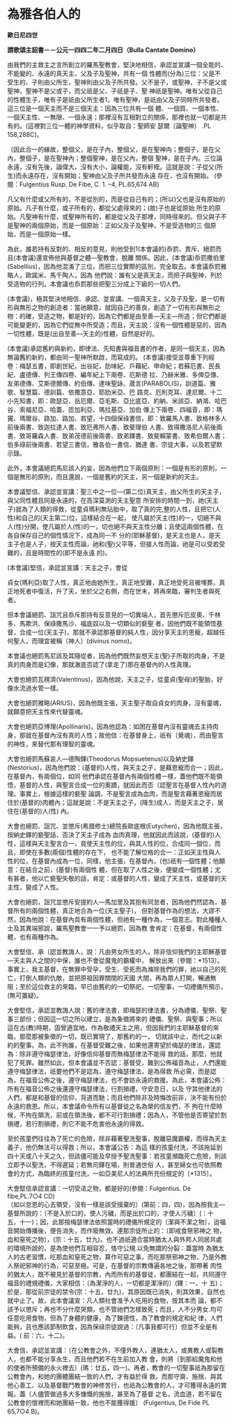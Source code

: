 # 為雅各伯人的


**歐日尼四世**

**請歌頌主詔書－－公元一四四二年二月四日（Bulla Cantate Domino）**





由我們的主救主之言所創立的羅馬聖教會，堅決地相信，承認並宣講一個全能的、不能變的、永遠的真天主，父及子及聖神，共有一個
性體而(分為)三位：父是不受生的、子則由父所生，聖神則由父及子所共發。父不是子，或聖神，子不是父或聖神，聖神不是父或子，而父祇是父、子祇是子、聖
神祇是聖神。唯有父從自己的性體生子，唯有子是祇由父所生者1，唯有聖神，是祇由父及子同時所共發者。這三位是一個天主而不是三個天主：因為三位共有一個
體、一個質、一個本性、一個天主性、一無限、一個永遠；那裡沒有互相對立的關係，那裡也就一切都是共有的。(這裡對三位一體的神學資料，似乎取自：聖師安
瑟爾〔論聖神〕 .PL 158,288C)。

〔因此合一的緣故，整個父，是在子內，整個父，是在聖神禸；整個子，是在父內，整個子，是在聖神內；整個聖神，是在父內，整個
聖神，是在子內。三位論永遠，沒有先後，論偉大，沒有大小，論權能，沒有軒桎。這就是說：子從父(所生)而永遠存在，沒有開始；聖神由父及子所共發而永遠
存在，也沒有開始。 (參閱：Fulgentius Rusp. De Fibe, C. 1. –4, PL.65,674 AB)

凡父有什麼或父所有的，不是從別的，而是從自己有的；(所以)父也是沒有原始的原始。凡子有什麼，或子所有的，都從父處得來的；(故)子也是從原始
所生的原始。凡聖神有什麼，或聖神所有的，都是從父及子那裡，同時得來的。但父與子不是聖神的兩個原始，而是一個原始：正如父及子及聖神，不是受造物的三
個原始，而是一個原始一樣。

為此，誰若持有反對的、相反的意見，則他受到1(本會議的)忝罰、責斥、絕罰而且(本會議)還宣佈他與基督之體—聖教會，脫離
關係。因此，(本會議)忝罰撒伯里(Sabellius)，因為他混淆了三位，而把三位實際的區別，完全取去。本會議忝罰雅略人，歐諾米、馬千陶人，因為
他們說：誰有父是真天主，而把子與聖神，列於受造物的行列。本會議也忝罰那些把聖三分成上下級的一切人們。

(本會議)，極其堅決地相信、承認、並宣講、一個真天主，父及子及聖，是一切有形與無形之物的創造者：當祂願意，就因自己的善良，創造了一切有形與無形之
物：的確，受造之物，都是好的，因為它們都是由至善—天主—所造；但它們都是可能變更的，因為它們從無中所受造；而且，天主說：沒有一個性體是惡的，因為
一切性體，既是(出自至善—天主的)性體，自然是好的。

(本會議)承認舊約與新約，即律法、先知書與福音書的作者，是同一個天主，因為無論舊約新約，都由同一聖神所默啟，而寫成的。
(本會議)接受並尊重下列經卷：梅瑟五書，即創世紀，出谷妃，肋味紀、戶藉紀、申命紀；若蘇厄書、民長紀、盧德傳、列王傳四卷、編年紀上下兩卷、厄斯德
拉、乃赫米雅、多俾亞傳、友弟德傳、艾斯德爾傳、約伯傳、達味聖詠、葴言(PARABOLIS)，訓道篇、雅歌、智慧篇、德訓篇、依撒意亞、耶肋米亞、巴
路克、厄則克耳、達尼爾、十二小先知書，即：歐瑟亞、岳厄爾、亞毛斯、亞比底亞、約納、米該亞、納鴻、哈巴谷、索福尼亞、哈蓋、匝加利亞、瑪拉基亞、加伯
傳上下兩卷、四福音，即：瑪竇、瑪爾谷、路加、路加、若望，十四個保祿書信，即：致羅馬人書、致格林多人前後兩書、致迦拉達人書、致厄弗所人書、致斐理伯
人書、致得撒洛尼人前後兩書、致哥羅森人書、致弟茂德前後兩書、致弟鐸書、致斐賴蒙書、致希伯爾人書；伯多祿前後兩書、若望三書信，雅各伯一書信、猶達
書、宗徒大事，以及若望默示錄。

此外，本會議絕罰馬尼該人的妄，因為他們立下兩個原則：一個是有形的原則，一個是無形的原則，而且還說，一個是舊約的天主，另一個是新約的天主。

本會議堅信、承認並宣講：聖三中之一位—(第二位)真天主，由父所生的天主子，與父同性體且同是永遠的，在高深莫測的天主聖意
所安排的時間一到，祂(天主子)就為了人類的得救，從童貞瑪利無玷胎中，取了真的完,整的人性，且把它(人性)和自己的(天主第二)位，這樣結合在一起，
使凡屬於天主(性)的一，切絕不與人(性)分開，使凡屬於人(性)的一，切也絕不與天主性分離；且使這兩個性體，在各自保存自己的個性情況下，成為同一不
分的(耶穌基督)，是天主也是人，是天主子也是人子，按天主性而論，祂和(聖)父平等，但接人性而論，祂是可以受若受難的，且是時間性的(即不是永遠
的)。

(本會議)堅信，承認並宣講：天主之子，會從

貞女(瑪利亞)取了人性，真正地由她所生，真正地受難，真正地受死且被埋葬，真正地死者中復活，升了天，坐於父之右側，而在世末，將再來臨，審判生者與死者。

但本會議絕罰、詛咒且忝斥那持有反意見的一切異端人，首先懲斥厄皮奧、千林多、馬欺洪、保祿撒馬沙、福底奴以及一切類似的褻聖
者，因他們既不能領悟基督，合成一位(天主子)，那就不承認那基督的純人性，因分享天主的恩寵，超越任何聖人，而理宜被稱〔神人〕(divinus 
nomo)。

本會議也絕罰馬尼該及其隨從者，因為他們既然妄想天主(聖)子所取的肉身，不是真的肉身而是幻像，那就澈底否認了(拿走了)那在基督內的人性真理。

大會也絕罰瓦楞濟(Valentinus)，因為他說，天主之子，從童貞(聖母)的聖胎，好像水流過水管一樣。

大會也絕罰雅略(ARIUS)，因為他既主張，天主聖子取自貞女的肉身，沒有靈魂，就願意把天主性來代替靈魂。

大會也絕罰亞博理(Apollinaris)，因為他認為：如困在基督內沒有靈魂去主持肉身，那就在基督內沒有真的人性；故他信：在基督身上，祇有〔覺魂〕，而由聖言的神性，來替代那有理智的靈魂。

大會也絕罰馬蘇哀人—德陶鐸(Theodorus 
Mopsuetenus)以及納史鐸(Nestorius)，因為他們說：(基督的)人性，與天主之子，是藉恩寵而合一；因此，在基督內，有兩個位，如同
他們承認在基督內有兩個性體一樣，蓋他們既不能領悟，基督的人性，與聖言合成一位的奧蹟，就因此而否〔認聖言在基督人性內的道理。事實上，根據這樣的褻聖
論調，不是聖言成為血肉，而是聖言藉著恩寵而居住於(基督的)肉體內；這就是說：不是天主之子，(降生)成人，而是天主之子，居住在(基督的)人(性)
內。

大會也絕罰、詛咒、並懲斥(希腊修士)總院長歐底根(Eutychen)，因為他既主張，按納史鐸的褻聖話，否決了天主子成為
血肉真理，他就因此而該說，(基督的)人性，這樣與天主聖言合一，竟使天主性的位，與其人性的位，合成同一個位，而且，即使在多數(兩個)性體的存在下，
也不能了解位格的合一：正如天主性與人性的位，在基督內成為一位，同樣，他主張，在基督內，(也)祇有一個性體；他願意：在結合之前，(基督)有兩個性
體，但在取了人性之後，便變成一個性體；尤有甚者，他以亡褻聖失敬的話，肯定：或基督的人性，變成了天主性，或基督的天主性，變成了人性。

大會也絕罰，詛咒並懲斥安提約人—馬加里及其抱有同怠者，因為他們然認為，基督所有的兩個性體，真正地合為一位(天主聖子)，
但對基督作為的想法，大謬不然，因為他說：在基督內具有兩個性體，但祂有一種作為，一個意志。對此種種人士及其異端邪說，羅馬聖教會一一予以絕罰，因為教
會肯定：在基督，有兩個性體，也有兩種作為。

大會堅信、承〔認並教誨人，說：凡由男女所生的人，除非信仰我們的主耶穌基督—天主與人之間的中保，誰也不會從魔鬼的霸權中，
解放出來〔參閱：*1513〕。事實上，我主基督，在無罪中受孕，受生、受死而為滌除我們的罪，祂以自己的死亡，打倒人類的仇敵，並把原祖因罪關閉的天國
大間，再為眾人打開，暢通無阻；至於這位救主的來臨，早已由舊約的一切祭祀，一切聖事，一切禮儀所預示，(無可置疑)。

大會堅信，承認並教誨人說：舊的律法書，即梅瑟的律法書，分為禮儀、聖祭、聖事三部份；但因這一切之所以建立，是為象徵將來的
禮儀、聖祭、與聖事；所以這在古(教)時期，固曾適宜地，作為敬禮天主之用，但因我們的主耶穌基督的來臨，那麼那被象徵的一切，既已實現了，那舊約的一，
切就該中止，而代之以新約的聖事。為，此不拘誰，在基督受難之後，如果他還寄望於梅瑟的律法，還認為：除非遵守梅瑟律法，好像信仰基督而無梅瑟律法不能得
救的話，那麼，他就犯了死罪。雖然如此，但本會議並不否認：基督受，難到公佈福音為止，人們還能遵守梅瑟律法，祇要他們不是認為，遵守梅瑟律法，是為得救
所必需，而是認為，在福音公佈之後，遵守梅瑟律法，也不會妨永遠的救援。為此，本會議公佈：所有在福音公佈之後還遵守梅瑟律法，行割損禮，守安息日，以及
守其他律法的人們，都是和基督的信仰，背道而馳；而且他們除非及時悔改前非，決不能有份於永遠的救恩。所以，本會議命令所有以基督徒之名為榮的信友們，不
拘在什麼時候，不拘在領洗，前或在領洗後，都不可行割損禮；因為人，不管他是否寄望於割損禮，若行割損禮，則它不能不危害他永遠的得救。

至於孩童們往往為了死亡的危險，除非藉著聖洗聖事，脫離惡魔霸權，而得為天主義子，他仍無法可以得救；所以，本會議公告：為這
樣的孩童付洗，不該拖延到四十天或八十天之久，但該儘可能及早授予聖洗聖事：若孩童瀕臨死亡危險，則該立即予以聖洗，不得遲延；若無司鐸在場，則普通世俗
人，甚至婦女也可依照教會的方式，為臨終的孩童付洗，一如亞美尼人的法典所充份規定的〔*1315〕。

大會堅信承認宣講：一切受迼之物，都是好的(參閱：Fulgentius. De fibe,PL.7○4 CD)   
〔如以怠恩的心去領受，沒有一樣是該受擯棄的〕(第前：四，四)，因為按我主—基督所說的：〔不是入於口的，使人污穢，而是出於口的，才使人污穢〕(：十
五，十一)；因，此那按梅瑟律法依照當時的禮儀所規定的〔潔與不潔之物〕，迨福音開始傳播後，便告消失，而作廢無效。連那宗徒所止的：〔即戒食祭邪神之
物，血和窒死之物〕，(宗：十五，廿九)。也不過祇適合當時猶太人與外邦人同居共處的環境所說的，是為使他們互相容忍，恪守公規.以免無謂的分裂：蓋當時
為猶太人的古老習慣，吃那血和窒死之物，算作可惡之事，而吃那祭邪神之物，乃是外教人祭祀邪神的行為，可惡至極。可是，在基督的宗教傳遍各地之後，那帶著
肉性的猶太人，既不被見於基督的宗教，內而所有的基督徒，都團結在一起，共同遵守福音的禮規禮儀，大家相信：〔為潔淨的人，一切都是潔淨的〕(鐸：一，十
五)；於是，那從前宗徒的禁令(宗：十五，廿九)，其原因既已消失，則其效果，自然也就中止了。故，此本會議宣：凡人類社會准予人吃用的食物，按其本而
論，都不該予以懲斥；再也不分什麼哭類，也不管祂們怎樣致死；而且，人不分男女.均可任意吃用食物，但為了身體的健康，為了鍊德性，為了教會的規定和紀
律，人們能夠，且也應該節制飲食，因為保祿宗徒說過：〔凡事我都可行〕但並不全是有益。( 前：六，十二)。

大會信、承認並宣講：〔在公教會之外，不僅外教人，連猶太人，或異教人或裂教人，也都不能分享永生，而且他們若不在生前加入教
會，則將〔到那給魔鬼和他的使者所預備的永火裡去〕(瑪：廿五，四一)。再者，教會的一切聖事祇為那留在公教會內，和她的團體團結一致的人們，才有益於得
救，而那守齋、施捨、與其他心善工、以及基督戰鬥教會的神修苦行，也祇為公教會的人，才可獲得永遠的賞報。蓋〔人儘管做過多大多慷慨的施捨，甚至為了基督
之名，流血道，若不留在公教會的懷裡而和她團結一致，他也不能獲得援〕 (Fulgentius, De Fide PL 65,7○4 B)。

